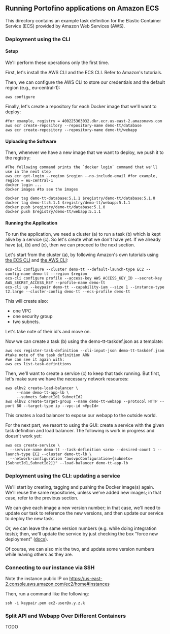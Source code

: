 ## Running Portofino applications on Amazon ECS 

This directory contains an example task definition for the Elastic Container Service (ECS) provided by Amazon Web Services (AWS).

### Deployment using the CLI

#### Setup

We'll perform these operations only the first time.

First, let's install the AWS CLI and the ECS CLI. Refer to Amazon's tutorials.

Then, we can configure the AWS CLI to store our credentials and the default region (e.g., eu-central-1):

```
aws configure
```

Finally, let's create a repository for each Docker image that we'll want to deploy:

```
#for example, registry = 400225363032.dkr.ecr.us-east-2.amazonaws.com
aws ecr create-repository --repository-name demo-tt/database
aws ecr create-repository --repository-name demo-tt/webapp
```

#### Uploading the Software

Then, whenever we have a new image that we want to deploy, we push it to the registry:

```
#The following command prints the `docker login` command that we'll use in the next step
aws ecr get-login --region $region --no-include-email #for example, region = eu-central-1
docker login ...
docker images #to see the images

docker tag demo-tt-database:5.1.1 $registry/demo-tt/database:5.1.0
docker tag demo-tt:5.1.1 $registry/demo-tt/webapp:5.1.1
docker push $registry/demo-tt/database:5.1.0 
docker push $registry/demo-tt/webapp:5.1.1
```

#### Running the Application

To run the application, we need a cluster (a) to run a task (b) which is kept alive by a service (c). So let's create
what we don't have yet. If we already have (a), (b) and (c), then we can proceed to the next section.

Let's start from the cluster (a), by following Amazon's own tutorials using
[the ECS CLI](https://docs.aws.amazon.com/AmazonECS/latest/developerguide/ecs-cli-tutorial-ec2.html) and
[the AWS CLI](https://docs.aws.amazon.com/AmazonECS/latest/developerguide/ECS_AWSCLI_EC2.html):

```
ecs-cli configure --cluster demo-tt --default-launch-type EC2 --config-name demo-tt --region $region
ecs-cli configure profile --access-key AWS_ACCESS_KEY_ID --secret-key AWS_SECRET_ACCESS_KEY --profile-name demo-tt
ecs-cli up --keypair demo-tt --capability-iam --size 1 --instance-type t2.large --cluster-config demo-tt --ecs-profile demo-tt
```

This will create also:
 - one VPC
 - one security group
 - two subnets.
 
Let's take note of their id's and move on.

Now we can create a task (b) using the demo-tt-taskdef.json as a template:

```
aws ecs register-task-definition --cli-input-json demo-tt-taskdef.json
#take note of the task definition ARN
#we can see it again with:
aws ecs list-task-definitions
```

Then, we'll want to create a service (c) to keep that task running. But first, let's make sure we have the necessary
network resources:

```
aws elbv2 create-load-balancer \
     --name demo-tt-app-lb \
     --subnets SubnetId1 SubnetId2
aws elbv2 create-target-group --name demo-tt-webapp --protocol HTTP --port 80 --target-type ip --vpc-id <VpcId>
```

This creates a load balancer to expose our webapp to the outside world.

For the next part, we resort to using the GUI: create a service with the given task definition and load balancer. The
following is work in progress and doesn't work yet:

```
aws ecs create-service \
  --service-name demo-tt --task-definition <arn> --desired-count 1 --launch-type EC2 --cluster demo-tt-lb \
  --network-configuration "awsvpcConfiguration={subnets=[SubnetId1,SubnetId2]}" --load-balancer demo-tt-app-lb
```

### Deployment using the CLI: updating a service

We'll start by creating, tagging and pushing the Docker image(s) again. We'll reuse the same repositories, unless we've
added new images; in that case, refer to the previous section.

We can give each image a new version number; in that case, we'll need to update our task to reference the new versions,
and then update our service to deploy the new task.

Or, we can leave the same version numbers (e.g. while doing integration tests); then, we'll update the service by just
checking the box "force new deployment"
([docs](https://docs.aws.amazon.com/AmazonECS/latest/developerguide/update-service.html)).

Of course, we can also mix the two, and update some version numbers while leaving others as they are.

### Connecting to our instance via SSH

Note the instance public IP on https://us-east-2.console.aws.amazon.com/ec2/home#Instances

Then, run a command like the following:
```
ssh -i keypair.pem ec2-user@x.y.z.k
```

### Split API and Webapp Over Different Containers

TODO
